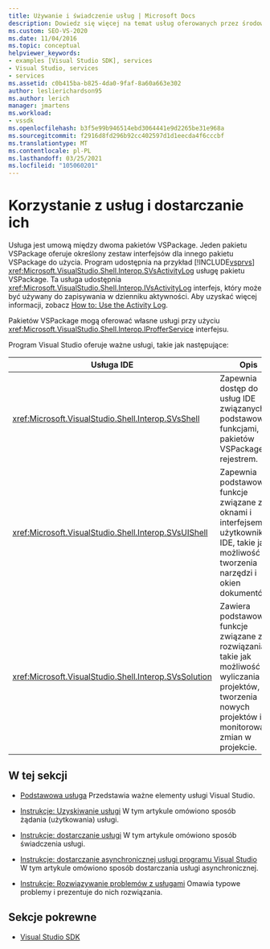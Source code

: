 ```yaml
---
title: Używanie i świadczenie usług | Microsoft Docs
description: Dowiedz się więcej na temat usług oferowanych przez środowisko IDE programu Visual Studio do pakietów VSPackage i używania. W tych artykułach opisano, jak uzyskać i udostępnić usługi.
ms.custom: SEO-VS-2020
ms.date: 11/04/2016
ms.topic: conceptual
helpviewer_keywords:
- examples [Visual Studio SDK], services
- Visual Studio, services
- services
ms.assetid: c0b415ba-b825-4da0-9faf-8a60a663e302
author: leslierichardson95
ms.author: lerich
manager: jmartens
ms.workload:
- vssdk
ms.openlocfilehash: b3f5e99b946514ebd3064441e9d2265be31e968a
ms.sourcegitcommit: f2916d8fd296b92cc402597d1d1eecda4f6cccbf
ms.translationtype: MT
ms.contentlocale: pl-PL
ms.lasthandoff: 03/25/2021
ms.locfileid: "105060201"
---
```

# <a name="using-and-providing-services"></a>Korzystanie z usług i dostarczanie ich
Usługa jest umową między dwoma pakietów VSPackage. Jeden pakietu VSPackage oferuje określony zestaw interfejsów dla innego pakietu VSPackage do użycia. Program udostępnia na przykład [!INCLUDE[vsprvs](../code-quality/includes/vsprvs_md.md)] <xref:Microsoft.VisualStudio.Shell.Interop.SVsActivityLog> usługę pakietu VSPackage. Ta usługa udostępnia <xref:Microsoft.VisualStudio.Shell.Interop.IVsActivityLog> interfejs, który może być używany do zapisywania w dzienniku aktywności. Aby uzyskać więcej informacji, zobacz [How to: Use the Activity Log](../extensibility/how-to-use-the-activity-log.md).

 Pakietów VSPackage mogą oferować własne usługi przy użyciu <xref:Microsoft.VisualStudio.Shell.Interop.IProfferService> interfejsu.

 Program Visual Studio oferuje ważne usługi, takie jak następujące:

|Usługa IDE|Opis|
|-----------------|-----------------|
|<xref:Microsoft.VisualStudio.Shell.Interop.SVsShell>|Zapewnia dostęp do usług IDE związanych z podstawowymi funkcjami, pakietów VSPackage i rejestrem.|
|<xref:Microsoft.VisualStudio.Shell.Interop.SVsUIShell>|Zapewnia podstawowe funkcje związane z oknami i interfejsem użytkownika w IDE, takie jak możliwość tworzenia narzędzi i okien dokumentów.|
|<xref:Microsoft.VisualStudio.Shell.Interop.SVsSolution>|Zawiera podstawowe funkcje związane z rozwiązaniami, takie jak możliwość wyliczania projektów, tworzenia nowych projektów i monitorowania zmian w projekcie.|

## <a name="in-this-section"></a>W tej sekcji
- [Podstawowa usługa](../extensibility/internals/service-essentials.md) Przedstawia ważne elementy usługi Visual Studio.

- [Instrukcje: Uzyskiwanie usługi](../extensibility/how-to-get-a-service.md) W tym artykule omówiono sposób żądania (użytkowania) usługi.

- [Instrukcje: dostarczanie usługi](../extensibility/how-to-provide-a-service.md) W tym artykule omówiono sposób świadczenia usługi.

- [Instrukcje: dostarczanie asynchronicznej usługi programu Visual Studio](../extensibility/how-to-provide-an-asynchronous-visual-studio-service.md) W tym artykule omówiono sposób dostarczania usługi asynchronicznej.

- [Instrukcje: Rozwiązywanie problemów z usługami](../extensibility/how-to-troubleshoot-services.md) Omawia typowe problemy i prezentuje do nich rozwiązania.

## <a name="related-sections"></a>Sekcje pokrewne
- [Visual Studio SDK](../extensibility/visual-studio-sdk.md)
